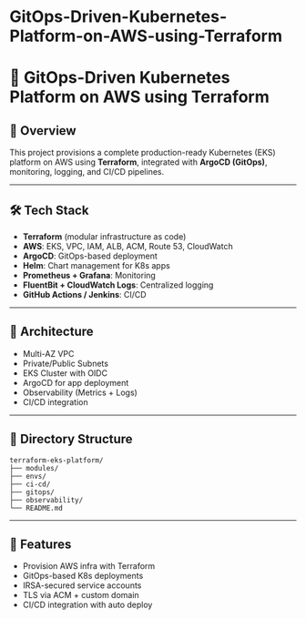 # GitOps-Driven-Kubernetes-Platform-on-AWS-using-Terraform


# 📘 GitOps-Driven Kubernetes Platform on AWS using Terraform

## 🚀 Overview
This project provisions a complete production-ready Kubernetes (EKS) platform on AWS using **Terraform**, integrated with **ArgoCD (GitOps)**, monitoring, logging, and CI/CD pipelines.

---

## 🛠️ Tech Stack
- **Terraform** (modular infrastructure as code)
- **AWS**: EKS, VPC, IAM, ALB, ACM, Route 53, CloudWatch
- **ArgoCD**: GitOps-based deployment
- **Helm**: Chart management for K8s apps
- **Prometheus + Grafana**: Monitoring
- **FluentBit + CloudWatch Logs**: Centralized logging
- **GitHub Actions / Jenkins**: CI/CD

---

## 🧱 Architecture
- Multi-AZ VPC
- Private/Public Subnets
- EKS Cluster with OIDC
- ArgoCD for app deployment
- Observability (Metrics + Logs)
- CI/CD integration

---

## 📁 Directory Structure
```
terraform-eks-platform/
├── modules/
├── envs/
├── ci-cd/
├── gitops/
├── observability/
└── README.md
```

---

## 🚧 Features
- Provision AWS infra with Terraform
- GitOps-based K8s deployments
- IRSA-secured service accounts
- TLS via ACM + custom domain
- CI/CD integration with auto deploy
 


